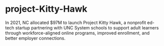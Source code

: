 # project-Kitty-Hawk
In 2021, NC allocated $97M to launch Project Kitty Hawk, a nonprofit ed-tech startup partnering with UNC System schools to support adult learners through workforce-aligned online programs, improved enrollment, and better employer connections.
